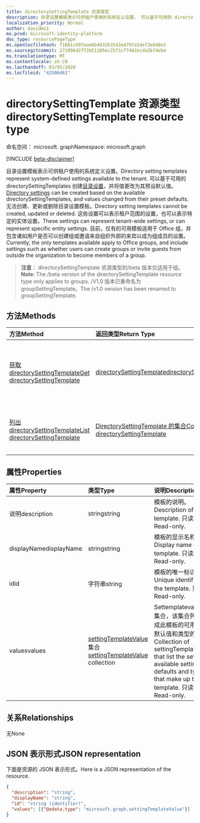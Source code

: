 ```yaml
---
title: directorySettingTemplate 资源类型
description: 目录设置模板表示可供租户使用的系统定义设置。 可以基于可用的 directorySettingTemplates 创建目录设置，并将值更改为其预设默认值。 无法创建、更新或删除目录设置模板。 这些设置可以表示租户范围的设置，也可以表示特定的实体设置。  目前，仅有的可用模板适用于 Office 组，并包含诸如用户是否可以创建组或邀请来自组织外部的来宾以成为组成员的设置。
localization_priority: Normal
author: davidmu1
ms.prod: microsoft-identity-platform
doc_type: resourcePageType
ms.openlocfilehash: f1881c697eae6b4032635d2e4797a14ef2e848e2
ms.sourcegitcommit: 272996d2772b51105ec25f1cf7482ecda3b74ebe
ms.translationtype: MT
ms.contentlocale: zh-CN
ms.lasthandoff: 03/05/2020
ms.locfileid: "42506461"
---
```

# <a name="directorysettingtemplate-resource-type"></a><span data-ttu-id="2a8d0-107">directorySettingTemplate 资源类型</span><span class="sxs-lookup"><span data-stu-id="2a8d0-107">directorySettingTemplate resource type</span></span>

<span data-ttu-id="2a8d0-108">命名空间： microsoft. graph</span><span class="sxs-lookup"><span data-stu-id="2a8d0-108">Namespace: microsoft.graph</span></span>

[!INCLUDE [beta-disclaimer](../../includes/beta-disclaimer.md)]

<span data-ttu-id="2a8d0-109">目录设置模板表示可供租户使用的系统定义设置。</span><span class="sxs-lookup"><span data-stu-id="2a8d0-109">Directory setting templates represent system-defined settings available to the tenant.</span></span> <span data-ttu-id="2a8d0-110">可以基于可用的 directorySettingTemplates 创建[目录设置](directorysetting.md)，并将值更改为其预设默认值。</span><span class="sxs-lookup"><span data-stu-id="2a8d0-110">[Directory settings](directorysetting.md) can be created based on the available directorySettingTemplates, and values changed from their preset defaults.</span></span> <span data-ttu-id="2a8d0-111">无法创建、更新或删除目录设置模板。</span><span class="sxs-lookup"><span data-stu-id="2a8d0-111">Directory setting templates cannot be created, updated or deleted.</span></span> <span data-ttu-id="2a8d0-112">这些设置可以表示租户范围的设置，也可以表示特定的实体设置。</span><span class="sxs-lookup"><span data-stu-id="2a8d0-112">These settings can represent tenant-wide settings, or can represent specific entity settings.</span></span>  <span data-ttu-id="2a8d0-113">目前，仅有的可用模板适用于 Office 组，并包含诸如用户是否可以创建组或邀请来自组织外部的来宾以成为组成员的设置。</span><span class="sxs-lookup"><span data-stu-id="2a8d0-113">Currently, the only templates available apply to Office groups, and include settings such as whether users can create groups or invite guests from outside the organization to become members of a group.</span></span>

> <span data-ttu-id="2a8d0-114">**注意**： directorySettingTemplate 资源类型的/beta 版本仅适用于组。</span><span class="sxs-lookup"><span data-stu-id="2a8d0-114">**Note**: The /beta version of the directorySettingTemplate resource type only applies to groups.</span></span> <span data-ttu-id="2a8d0-115">/V1.0 版本已重命名为 groupSettingTemplate。</span><span class="sxs-lookup"><span data-stu-id="2a8d0-115">The /v1.0 version has been renamed to groupSettingTemplate.</span></span>

## <a name="methods"></a><span data-ttu-id="2a8d0-116">方法</span><span class="sxs-lookup"><span data-stu-id="2a8d0-116">Methods</span></span>

| <span data-ttu-id="2a8d0-117">方法</span><span class="sxs-lookup"><span data-stu-id="2a8d0-117">Method</span></span>           | <span data-ttu-id="2a8d0-118">返回类型</span><span class="sxs-lookup"><span data-stu-id="2a8d0-118">Return Type</span></span>    |<span data-ttu-id="2a8d0-119">说明</span><span class="sxs-lookup"><span data-stu-id="2a8d0-119">Description</span></span>|
|:---------------|:--------|:----------|
|[<span data-ttu-id="2a8d0-120">获取 directorySettingTemplate</span><span class="sxs-lookup"><span data-stu-id="2a8d0-120">Get directorySettingTemplate</span></span>](../api/directorysettingtemplate-get.md) | [<span data-ttu-id="2a8d0-121">directorySettingTemplate</span><span class="sxs-lookup"><span data-stu-id="2a8d0-121">directorySettingTemplate</span></span>](directorysettingtemplate.md) |<span data-ttu-id="2a8d0-122">读取某个系统定义的 directorySettingTemplate 对象的特定属性。</span><span class="sxs-lookup"><span data-stu-id="2a8d0-122">Read the specific properties of one of the system defined directorySettingTemplate objects.</span></span>|
|[<span data-ttu-id="2a8d0-123">列出 directorySettingTemplate</span><span class="sxs-lookup"><span data-stu-id="2a8d0-123">List directorySettingTemplate</span></span>](../api/directorysettingtemplate-list.md) | [<span data-ttu-id="2a8d0-124">DirectorySettingTemplate 的集合</span><span class="sxs-lookup"><span data-stu-id="2a8d0-124">Collection of directorySettingTemplate</span></span>](directorysettingtemplate.md) |<span data-ttu-id="2a8d0-125">列出所有系统定义的 directorySettingTemplate 对象。</span><span class="sxs-lookup"><span data-stu-id="2a8d0-125">List all of the system defined directorySettingTemplate objects.</span></span>|

## <a name="properties"></a><span data-ttu-id="2a8d0-126">属性</span><span class="sxs-lookup"><span data-stu-id="2a8d0-126">Properties</span></span>
| <span data-ttu-id="2a8d0-127">属性</span><span class="sxs-lookup"><span data-stu-id="2a8d0-127">Property</span></span>     | <span data-ttu-id="2a8d0-128">类型</span><span class="sxs-lookup"><span data-stu-id="2a8d0-128">Type</span></span>   |<span data-ttu-id="2a8d0-129">说明</span><span class="sxs-lookup"><span data-stu-id="2a8d0-129">Description</span></span>|
|:---------------|:--------|:----------|
|<span data-ttu-id="2a8d0-130">说明</span><span class="sxs-lookup"><span data-stu-id="2a8d0-130">description</span></span>|<span data-ttu-id="2a8d0-131">string</span><span class="sxs-lookup"><span data-stu-id="2a8d0-131">string</span></span>|<span data-ttu-id="2a8d0-132">模板的说明。</span><span class="sxs-lookup"><span data-stu-id="2a8d0-132">Description of the template.</span></span> <span data-ttu-id="2a8d0-133">只读。</span><span class="sxs-lookup"><span data-stu-id="2a8d0-133">Read-only.</span></span>|
|<span data-ttu-id="2a8d0-134">displayName</span><span class="sxs-lookup"><span data-stu-id="2a8d0-134">displayName</span></span>|<span data-ttu-id="2a8d0-135">string</span><span class="sxs-lookup"><span data-stu-id="2a8d0-135">string</span></span>|<span data-ttu-id="2a8d0-136">模板的显示名称。</span><span class="sxs-lookup"><span data-stu-id="2a8d0-136">Display name of the template.</span></span> <span data-ttu-id="2a8d0-137">只读。</span><span class="sxs-lookup"><span data-stu-id="2a8d0-137">Read-only.</span></span> |
|<span data-ttu-id="2a8d0-138">id</span><span class="sxs-lookup"><span data-stu-id="2a8d0-138">id</span></span>|<span data-ttu-id="2a8d0-139">字符串</span><span class="sxs-lookup"><span data-stu-id="2a8d0-139">string</span></span>| <span data-ttu-id="2a8d0-140">模板的唯一标识符。</span><span class="sxs-lookup"><span data-stu-id="2a8d0-140">Unique identifier for the template.</span></span> <span data-ttu-id="2a8d0-141">只读。</span><span class="sxs-lookup"><span data-stu-id="2a8d0-141">Read-only.</span></span>|
|<span data-ttu-id="2a8d0-142">values</span><span class="sxs-lookup"><span data-stu-id="2a8d0-142">values</span></span>|<span data-ttu-id="2a8d0-143">[settingTemplateValue](settingtemplatevalue.md)集合</span><span class="sxs-lookup"><span data-stu-id="2a8d0-143">[settingTemplateValue](settingtemplatevalue.md) collection</span></span>| <span data-ttu-id="2a8d0-144">Settemplatevalues 的集合，该集合列出了组成此模板的可用设置、默认值和类型的集合。</span><span class="sxs-lookup"><span data-stu-id="2a8d0-144">Collection of settingTemplateValues that list the set of available settings, defaults and types that make up this template.</span></span>  <span data-ttu-id="2a8d0-145">只读。</span><span class="sxs-lookup"><span data-stu-id="2a8d0-145">Read-only.</span></span> |

## <a name="relationships"></a><span data-ttu-id="2a8d0-146">关系</span><span class="sxs-lookup"><span data-stu-id="2a8d0-146">Relationships</span></span>
<span data-ttu-id="2a8d0-147">无</span><span class="sxs-lookup"><span data-stu-id="2a8d0-147">None</span></span>


## <a name="json-representation"></a><span data-ttu-id="2a8d0-148">JSON 表示形式</span><span class="sxs-lookup"><span data-stu-id="2a8d0-148">JSON representation</span></span>

<span data-ttu-id="2a8d0-149">下面是资源的 JSON 表示形式。</span><span class="sxs-lookup"><span data-stu-id="2a8d0-149">Here is a JSON representation of the resource.</span></span>

<!-- {
  "blockType": "resource",
  "optionalProperties": [

  ],
  "@odata.type": "microsoft.graph.directorySettingTemplate"
}-->

```json
{
  "description": "string",
  "displayName": "string",
  "id": "string (identifier)",
  "values": [{"@odata.type": "microsoft.graph.settingTemplateValue"}]
}

```

<!-- uuid: 8fcb5dbc-d5aa-4681-8e31-b001d5168d79
2015-10-25 14:57:30 UTC -->
<!--
{
  "type": "#page.annotation",
  "description": "directorySettingTemplate resource",
  "keywords": "",
  "section": "documentation",
  "tocPath": "",
  "suppressions": []
}
-->
